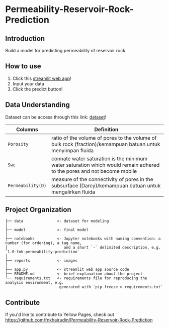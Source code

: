 Permeability-Reservoir-Rock-Prediction
====================================

Introduction
------------
Build a model for predicting permeability of reservoir rock

How to use
------------
1. Click this [streamlit web app](https://permeability-reservoir-rock-prediction-je5meccr384etxyo7jnnsu.streamlit.app/)!
2. Input your data
3. Click the predict button!

Data Understanding
------------
Dataset can be access through this link: [dataset](https://github.com/Divyanshu-ISM/Machine-Learning-Deep-Learning/blob/main/PhiK.csv)!

| Columns                                            | Definition                                                   | 
| ------------------------------------------------- | ------------------------------------------------------------ |
| `Porosity` | ratio of the volume of pores to the volume of bulk rock (fraction)/kemampuan batuan untuk menyimpan fluida |
| `Swc` | connate water saturation is the minimum water saturation which would remain adhered to the pores and not become mobile |
| `Permeability(D)` | measure of the connectivity of pores in the subsurface (Darcy)/kemampuan batuan untuk mengalirkan fluida |

Project Organization
------------
    ├── data               <- dataset for modeling
    │
    ├── model              <- final model
    │
    ├── notebooks          <- Jupyter notebooks with naming convention: a number (for ordering), a tag name,
    │                         and a short `-` delimited description, e.g. `1.0-fnk-permeability-prediction`
    │                         
    ├── reports            <- images
    │
    ├── app.py             <- streamlit web app source code
    ├── README.md          <- brief explanation about the project
    └── requirements.txt   <- requirements file for reproducing the analysis environment, e.g.
                            generated with `pip freeze > requirements.txt`

Contribute
------------
If you'd like to contribute to Yellow Pages, check out https://github.com/fnkhairudin/Permeability-Reservoir-Rock-Prediction